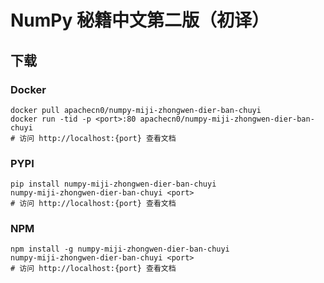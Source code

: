 # NumPy 秘籍中文第二版（初译）

## 下载

### Docker

```
docker pull apachecn0/numpy-miji-zhongwen-dier-ban-chuyi
docker run -tid -p <port>:80 apachecn0/numpy-miji-zhongwen-dier-ban-chuyi
# 访问 http://localhost:{port} 查看文档
```

### PYPI

```
pip install numpy-miji-zhongwen-dier-ban-chuyi
numpy-miji-zhongwen-dier-ban-chuyi <port>
# 访问 http://localhost:{port} 查看文档
```

### NPM

```
npm install -g numpy-miji-zhongwen-dier-ban-chuyi
numpy-miji-zhongwen-dier-ban-chuyi <port>
# 访问 http://localhost:{port} 查看文档
```